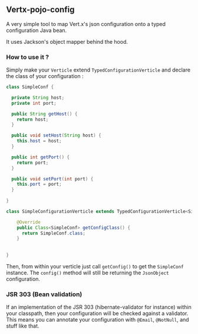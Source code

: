 ## Vertx-pojo-config

A very simple tool to map Vert.x's json configuration onto a typed configuration Java bean.

It uses Jackson's object mapper behind the hood.


### How to use it ?

Simply make your `Verticle` extend `TypedConfigurationVerticle` and declare the class of your configuration :

```java
class SimpleConf {

  private String host;
  private int port;

  public String getHost() {
    return host;
  }

  public void setHost(String host) {
    this.host = host;
  }

  public int getPort() {
    return port;
  }

  public void setPort(int port) {
    this.port = port;
  }
  
}
```

```java
class SimpleConfigurationVerticle extends TypedConfigurationVerticle<SimpleConf> {

    @Override
    public Class<SimpleConf> getConfigClass() {
      return SimpleConf.class;
    }
    
    
}

```

Then, from within your verticle just call `getConfig()` to get the `SimpleConf` instance. The `config()` method will still be returning the `JsonObject` configuration.

### JSR 303 (Bean validation)

If an implementation of the JSR 303 (hibernate-validator for instance) within your classpath, then your configuration will be checked against a validator.
This means you can annotate your configuration with `@Email`, `@NotNull`, and stuff like that.
